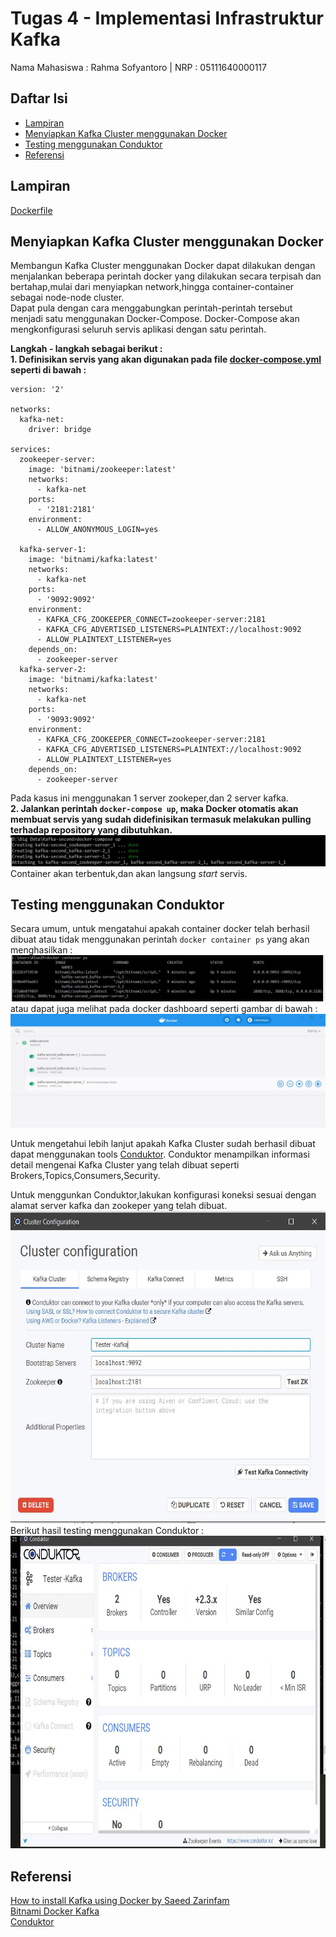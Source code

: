 # Tugas 4 - Implementasi Infrastruktur Kafka
Nama Mahasiswa : Rahma Sofyantoro | NRP : 05111640000117  
   
## Daftar Isi   
- [Lampiran](#Lampiran)   
- [Menyiapkan Kafka Cluster menggunakan Docker](#Menyiapkan-Kafka-Cluster-menggunakan-Docker)   
- [Testing menggunakan Conduktor](#Testing-menggunakan-Conduktor)   
- [Referensi](#Referensi)   

## Lampiran
[Dockerfile](https://raw.githubusercontent.com/rahmsofyan/Big-Data/master/Tugas_4/docker-compose.yml)

## Menyiapkan Kafka Cluster menggunakan Docker
Membangun Kafka Cluster menggunakan Docker dapat dilakukan dengan menjalankan beberapa perintah docker yang dilakukan secara terpisah dan bertahap,mulai dari menyiapkan network,hingga container-container sebagai node-node cluster.   
Dapat pula dengan cara menggabungkan perintah-perintah tersebut menjadi satu menggunakan Docker-Compose. Docker-Compose akan mengkonfigurasi seluruh servis aplikasi dengan satu perintah.   

**Langkah - langkah sebagai berikut :**   
**1. Definisikan servis yang akan digunakan pada file [docker-compose.yml](https://raw.githubusercontent.com/rahmsofyan/Big-Data/master/Tugas_4/docker-compose.yml) seperti di bawah :**   
```
version: '2'

networks:
  kafka-net:
    driver: bridge

services:
  zookeeper-server:
    image: 'bitnami/zookeeper:latest'
    networks:
      - kafka-net
    ports:
      - '2181:2181'
    environment:
      - ALLOW_ANONYMOUS_LOGIN=yes
      
  kafka-server-1:
    image: 'bitnami/kafka:latest'
    networks:
      - kafka-net    
    ports:
      - '9092:9092'
    environment:
      - KAFKA_CFG_ZOOKEEPER_CONNECT=zookeeper-server:2181
      - KAFKA_CFG_ADVERTISED_LISTENERS=PLAINTEXT://localhost:9092
      - ALLOW_PLAINTEXT_LISTENER=yes
    depends_on:
      - zookeeper-server
  kafka-server-2:
    image: 'bitnami/kafka:latest'
    networks:
      - kafka-net    
    ports:
      - '9093:9092'
    environment:
      - KAFKA_CFG_ZOOKEEPER_CONNECT=zookeeper-server:2181
      - KAFKA_CFG_ADVERTISED_LISTENERS=PLAINTEXT://localhost:9092
      - ALLOW_PLAINTEXT_LISTENER=yes
    depends_on:
      - zookeeper-server
```
Pada kasus ini menggunakan 1 server zookeper,dan 2 server kafka.      
**2. Jalankan perintah ```docker-compose up```, maka Docker otomatis akan membuat servis yang sudah didefinisikan termasuk melakukan pulling terhadap repository yang dibutuhkan.**   
![Ratings](assets/1.JPG)   
Container akan terbentuk,dan akan langsung *start* servis.
## Testing menggunakan Conduktor
Secara umum, untuk mengatahui apakah container docker telah berhasil dibuat atau tidak menggunakan perintah ```docker container ps``` yang akan menghasilkan :   
![Ratings](assets/2.JPG)   
atau dapat juga melihat pada docker dashboard seperti gambar di bawah :   
![Ratings](assets/3.JPG)   

Untuk mengetahui lebih lanjut apakah Kafka Cluster sudah berhasil dibuat dapat menggunakan tools [Conduktor](https://www.conduktor.io/). Conduktor menampilkan informasi detail mengenai Kafka Cluster yang telah dibuat seperti Brokers,Topics,Consumers,Security.

Untuk menggunkan Conduktor,lakukan konfigurasi koneksi sesuai dengan alamat server kafka dan zookeper yang telah dibuat.   
<img src="assets/4.JPG" alt="alt text" width="whatever" height="500">   
Berikut hasil testing menggunakan Conduktor :
<img src="assets/5.JPG" alt="alt text" width="whatever" height="500">   

## Referensi
[How to install Kafka using Docker by Saeed Zarinfam
](https://itnext.io/how-to-install-kafka-using-docker-a2b7c746cbdc)   
[Bitnami Docker Kafka](https://github.com/bitnami/bitnami-docker-kafka)   
[Conduktor](https://www.conduktor.io/)   
